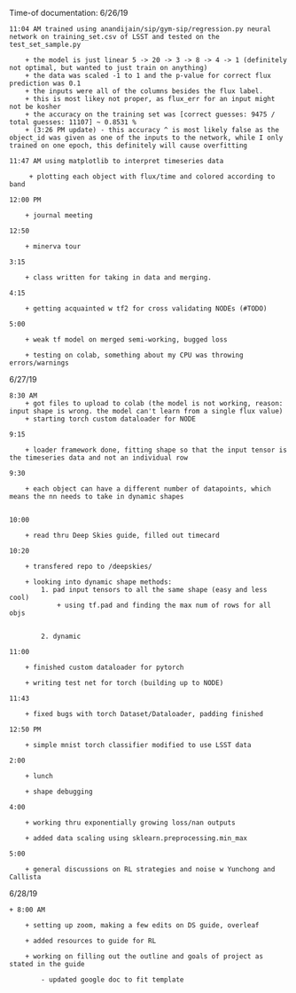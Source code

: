 

Time-of documentation:
6/26/19

	11:04 AM trained using anandijain/sip/gym-sip/regression.py neural network on training_set.csv of LSST and tested on the test_set_sample.py
		
		+ the model is just linear 5 -> 20 -> 3 -> 8 -> 4 -> 1 (definitely not optimal, but wanted to just train on anything)
		+ the data was scaled -1 to 1 and the p-value for correct flux prediction was 0.1
		+ the inputs were all of the columns besides the flux label.
		+ this is most likey not proper, as flux_err for an input might not be kosher
		+ the accuracy on the training set was [correct guesses: 9475 / total guesses: 11107] ~ 0.8531 %
		+ (3:26 PM update) - this accuracy ^ is most likely false as the object_id was given as one of the inputs to the network, while I only trained on one epoch, this definitely will cause overfitting

	11:47 AM using matplotlib to interpret timeseries data
		 
		 + plotting each object with flux/time and colored according to band

	12:00 PM 

		+ journal meeting

	12:50
		
		+ minerva tour

	3:15 
		
		+ class written for taking in data and merging.

	4:15 
		
		+ getting acquainted w tf2 for cross validating NODEs (#TODO)

	5:00

		+ weak tf model on merged semi-working, bugged loss

		+ testing on colab, something about my CPU was throwing errors/warnings



6/27/19

	8:30 AM
		+ got files to upload to colab (the model is not working, reason: input shape is wrong. the model can't learn from a single flux value)
		+ starting torch custom dataloader for NODE

	9:15 

		+ loader framework done, fitting shape so that the input tensor is the timeseries data and not an individual row

	9:30 
	
		+ each object can have a different number of datapoints, which means the nn needs to take in dynamic shapes 
		

	10:00 

		+ read thru Deep Skies guide, filled out timecard

	10:20 

		+ transfered repo to /deepskies/ 

		+ looking into dynamic shape methods:
			1. pad input tensors to all the same shape (easy and less cool)
				+ using tf.pad and finding the max num of rows for all objs


			2. dynamic

	11:00 

		+ finished custom dataloader for pytorch

		+ writing test net for torch (building up to NODE)

	11:43 

		+ fixed bugs with torch Dataset/Dataloader, padding finished

	12:50 PM

		+ simple mnist torch classifier modified to use LSST data

	2:00 

		+ lunch

		+ shape debugging

	4:00

		+ working thru exponentially growing loss/nan outputs

		+ added data scaling using sklearn.preprocessing.min_max 

	5:00 

		+ general discussions on RL strategies and noise w Yunchong and Callista 

6/28/19

	+ 8:00 AM

		+ setting up zoom, making a few edits on DS guide, overleaf

		+ added resources to guide for RL 

		+ working on filling out the outline and goals of project as stated in the guide

			- updated google doc to fit template
